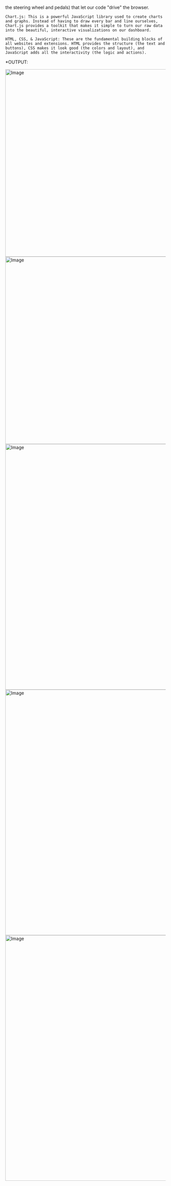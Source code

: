 the steering wheel and pedals) that let our code "drive" the browser.

    Chart.js: This is a powerful JavaScript library used to create charts and graphs. Instead of having to draw every bar and line ourselves, Chart.js provides a toolkit that makes it simple to turn our raw data into the beautiful, interactive visualizations on our dashboard.

    HTML, CSS, & JavaScript: These are the fundamental building blocks of all websites and extensions. HTML provides the structure (the text and buttons), CSS makes it look good (the colors and layout), and JavaScript adds all the interactivity (the logic and actions).

*OUTPUT:

<img width="1201" height="586" alt="Image" src="https://github.com/user-attachments/assets/1b996462-047a-4887-9317-375f3556300e" />
<img width="1202" height="586" alt="Image" src="https://github.com/user-attachments/assets/128b26f7-fda9-41e2-9bf0-0b65929cc2a5" />
<img width="1366" height="768" alt="Image" src="https://github.com/user-attachments/assets/77529b07-d243-4fda-bacd-caa7c0d32631" />
<img width="1366" height="768" alt="Image" src="https://github.com/user-attachments/assets/86427c86-d0d1-4b64-ac57-3c580212ad96" />
<img width="1366" height="768" alt="Image" src="https://github.com/user-attachments/assets/19827ac1-a89b-40a8-9be8-733960870e39" />





